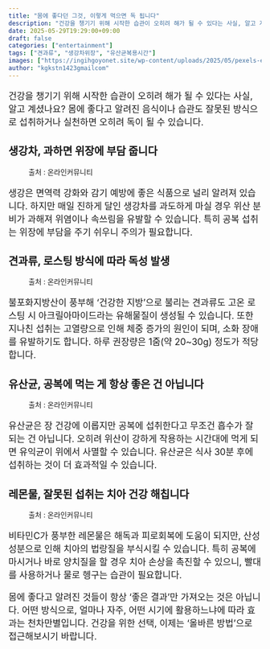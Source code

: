 ```yaml
---
title: "몸에 좋다던 그것, 이렇게 먹으면 독 됩니다"
description: "건강을 챙기기 위해 시작한 습관이 오히려 해가 될 수 있다는 사실, 알고 계셨나요? 몸에 좋다고 알려진 음식이나 습관도 잘못된 방식으로 섭취하거나 실천하면 오히려 독이 될 수 있습니다."
date: 2025-05-29T19:29:00+09:00
draft: false
categories: ["entertainment"]
tags: ["견과류", "생강차위장", "유산균복용시간"]
images: ["https://ingihgoyonet.site/wp-content/uploads/2025/05/pexels-ecter-504261647-16122311-1-1024x683.jpg", "https://ingihgoyonet.site/wp-content/uploads/2025/05/pexels-markusspiske-227735-1024x683.jpg", "https://ingihgoyonet.site/wp-content/uploads/2025/05/pexels-tirachard-kumtanom-112571-733851-1024x683.jpg", "https://ingihgoyonet.site/wp-content/uploads/2025/05/pexels-pixabay-461337-865x1024.jpg"]
author: "kgkstn1423gmailcom"
---
```


<p style="font-size:18px">건강을 챙기기 위해 시작한 습관이 오히려 해가 될 수 있다는 사실, 알고 계셨나요? 몸에 좋다고 알려진 음식이나 습관도 잘못된 방식으로 섭취하거나 실천하면 오히려 독이 될 수 있습니다.</p> <h2 >생강차, 과하면 위장에 부담 줍니다</h2> <figure ><img src="https://ingihgoyonet.site/wp-content/uploads/2025/05/pexels-ecter-504261647-16122311-1-1024x683.jpg" alt="" style="aspect-ratio:16/9;object-fit:cover"/><figcaption >출처 : 온라인커뮤니티</figcaption></figure> <p style="font-size:18px">생강은 면역력 강화와 감기 예방에 좋은 식품으로 널리 알려져 있습니다. 하지만 매일 진하게 달인 생강차를 과도하게 마실 경우 위산 분비가 과해져 위염이나 속쓰림을 유발할 수 있습니다. 특히 공복 섭취는 위장에 부담을 주기 쉬우니 주의가 필요합니다.</p> <h2 >견과류, 로스팅 방식에 따라 독성 발생</h2> <figure ><img src="https://ingihgoyonet.site/wp-content/uploads/2025/05/pexels-markusspiske-227735-1024x683.jpg" alt="" style="aspect-ratio:16/9;object-fit:cover"/><figcaption >출처 : 온라인커뮤니티</figcaption></figure> <p style="font-size:18px">불포화지방산이 풍부해 ‘건강한 지방’으로 불리는 견과류도 고온 로스팅 시 아크릴아마이드라는 유해물질이 생성될 수 있습니다. 또한 지나친 섭취는 고열량으로 인해 체중 증가의 원인이 되며, 소화 장애를 유발하기도 합니다. 하루 권장량은 1줌(약 20~30g) 정도가 적당합니다.</p> <h2 >유산균, 공복에 먹는 게 항상 좋은 건 아닙니다</h2> <figure ><img src="https://ingihgoyonet.site/wp-content/uploads/2025/05/pexels-tirachard-kumtanom-112571-733851-1024x683.jpg" alt="" style="aspect-ratio:16/9;object-fit:cover"/><figcaption >출처 : 온라인커뮤니티</figcaption></figure> <p style="font-size:18px">유산균은 장 건강에 이롭지만 공복에 섭취한다고 무조건 흡수가 잘 되는 건 아닙니다. 오히려 위산이 강하게 작용하는 시간대에 먹게 되면 유익균이 위에서 사멸할 수 있습니다. 유산균은 식사 30분 후에 섭취하는 것이 더 효과적일 수 있습니다.</p> <h2 >레몬물, 잘못된 섭취는 치아 건강 해칩니다</h2> <figure ><img src="https://ingihgoyonet.site/wp-content/uploads/2025/05/pexels-pixabay-461337-865x1024.jpg" alt="" style="aspect-ratio:16/9;object-fit:cover"/><figcaption >출처 : 온라인커뮤니티</figcaption></figure> <p style="font-size:18px">비타민C가 풍부한 레몬물은 해독과 피로회복에 도움이 되지만, 산성 성분으로 인해 치아의 법랑질을 부식시킬 수 있습니다. 특히 공복에 마시거나 바로 양치질을 할 경우 치아 손상을 촉진할 수 있으니, 빨대를 사용하거나 물로 헹구는 습관이 필요합니다.</p> <p style="font-size:18px">몸에 좋다고 알려진 것들이 항상 ‘좋은 결과’만 가져오는 것은 아닙니다. 어떤 방식으로, 얼마나 자주, 어떤 시기에 활용하느냐에 따라 효과는 천차만별입니다. 건강을 위한 선택, 이제는 ‘올바른 방법’으로 접근해보시기 바랍니다.</p>
